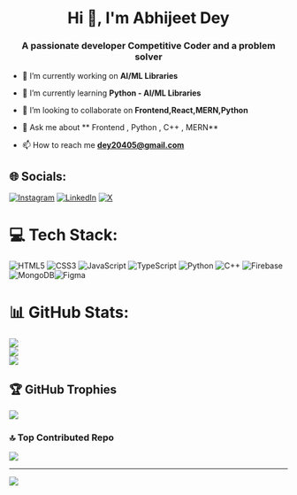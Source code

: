 <h1 align="center">Hi 👋, I'm Abhijeet Dey</h1>
<h3 align="center">A passionate developer Competitive Coder and a problem solver</h3>

- 🔭 I’m currently working on **AI/ML Libraries**

- 🌱 I’m currently learning **Python - AI/ML Libraries**

- 👯 I’m looking to collaborate on **Frontend,React,MERN,Python**

- 💬 Ask me about ** Frontend , Python , C++ , MERN**

- 📫 How to reach me **dey20405@gmail.com**



## 🌐 Socials:
[![Instagram](https://img.shields.io/badge/Instagram-%23E4405F.svg?logo=Instagram&logoColor=white)](https://instagram.com/https://www.instagram.com/deadpool_ad_/) [![LinkedIn](https://img.shields.io/badge/LinkedIn-%230077B5.svg?logo=linkedin&logoColor=white)](https://linkedin.com/in/https://www.linkedin.com/in/abhijeet-dey-030a95220/) [![X](https://img.shields.io/badge/X-black.svg?logo=X&logoColor=white)](https://x.com/https://x.com/CodingB74402) 

# 💻 Tech Stack:
![HTML5](https://img.shields.io/badge/html5-%23E34F26.svg?style=plastic&logo=html5&logoColor=white) ![CSS3](https://img.shields.io/badge/css3-%231572B6.svg?style=plastic&logo=css3&logoColor=white) ![JavaScript](https://img.shields.io/badge/javascript-%23323330.svg?style=plastic&logo=javascript&logoColor=%23F7DF1E) ![TypeScript](https://img.shields.io/badge/typescript-%23007ACC.svg?style=plastic&logo=typescript&logoColor=white) ![Python](https://img.shields.io/badge/python-3670A0?style=plastic&logo=python&logoColor=ffdd54) ![C++](https://img.shields.io/badge/c++-%2300599C.svg?style=plastic&logo=c%2B%2B&logoColor=white) ![Firebase](https://img.shields.io/badge/firebase-%23039BE5.svg?style=plastic&logo=firebase) ![MongoDB](https://img.shields.io/badge/MongoDB-%234ea94b.svg?style=plastic&logo=mongodb&logoColor=white)![Figma](https://img.shields.io/badge/figma-%23F24E1E.svg?style=plastic&logo=figma&logoColor=white)
# 📊 GitHub Stats:
![](https://github-readme-stats.vercel.app/api?username=CWAbhi&theme=chartreuse-dark&hide_border=false&include_all_commits=true&count_private=true)<br/>
![](https://github-readme-streak-stats.herokuapp.com/?user=CWAbhi&theme=chartreuse-dark&hide_border=false)<br/>
![](https://github-readme-stats.vercel.app/api/top-langs/?username=CWAbhi&theme=chartreuse-dark&hide_border=false&include_all_commits=true&count_private=true&layout=compact)

## 🏆 GitHub Trophies
![](https://github-profile-trophy.vercel.app/?username=CWAbhi&theme=radical&no-frame=false&no-bg=true&margin-w=4)

### 🔝 Top Contributed Repo
![](https://github-contributor-stats.vercel.app/api?username=CWAbhi&limit=5&theme=dark&combine_all_yearly_contributions=true)

---
[![](https://visitcount.itsvg.in/api?id=CWAbhi&icon=0&color=0)](https://visitcount.itsvg.in)

<!-- Proudly created with GPRM ( https://gprm.itsvg.in ) -->
